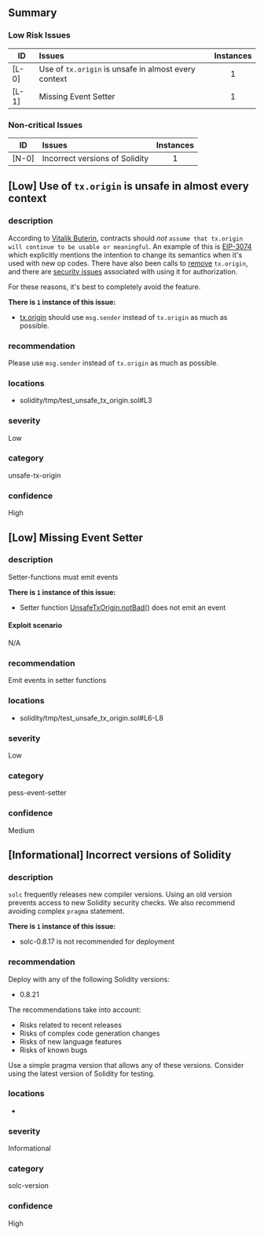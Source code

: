 ## Summary 

### Low Risk Issues

|ID|Issues|Instances|
|---|:---|:---:|
| [L-0] | Use of `tx.origin` is unsafe in almost every context | 1 |
| [L-1] | Missing Event Setter | 1 |


### Non-critical Issues

|ID|Issues|Instances|
|---|:---|:---:|
| [N-0] | Incorrect versions of Solidity | 1 |



## [Low] Use of `tx.origin` is unsafe in almost every context

### description

According to [Vitalik Buterin](https://ethereum.stackexchange.com/questions/196/how-do-i-make-my-dapp-serenity-proof), 
contracts should _not_ `assume that tx.origin will continue to be usable or meaningful`. 
An example of this is [EIP-3074](https://eips.ethereum.org/EIPS/eip-3074#allowing-txorigin-as-signer-1) 
which explicitly mentions the intention to change its semantics when it's used with new op 
codes. There have also been calls to 
[remove](https://github.com/ethereum/solidity/issues/683) `tx.origin`, 
and there are [security issues](https://docs.soliditylang.org/en/latest/security-considerations.html#tx-origin) 
associated with using it for authorization. 

For these reasons, it's best to completely avoid the feature.


**There is `1` instance of this issue:**

- [tx.origin](solidity/tmp/test_unsafe_tx_origin.sol#L3) should use `msg.sender` instead of `tx.origin` as much as possible.


### recommendation

Please use `msg.sender` instead of `tx.origin` as much as possible.


### locations
- solidity/tmp/test_unsafe_tx_origin.sol#L3

### severity
Low

### category
unsafe-tx-origin

### confidence
High

## [Low] Missing Event Setter

### description
Setter-functions must emit events

**There is `1` instance of this issue:**

- Setter function [UnsafeTxOrigin.notBad()](solidity/tmp/test_unsafe_tx_origin.sol#L6-L8) does not emit an event

#### Exploit scenario
N/A

### recommendation
Emit events in setter functions

### locations
- solidity/tmp/test_unsafe_tx_origin.sol#L6-L8

### severity
Low

### category
pess-event-setter

### confidence
Medium

## [Informational] Incorrect versions of Solidity

### description

`solc` frequently releases new compiler versions. Using an old version prevents access to new Solidity security checks.
We also recommend avoiding complex `pragma` statement.

**There is `1` instance of this issue:**

- solc-0.8.17 is not recommended for deployment


### recommendation

Deploy with any of the following Solidity versions:
- 0.8.21

The recommendations take into account:
- Risks related to recent releases
- Risks of complex code generation changes
- Risks of new language features
- Risks of known bugs

Use a simple pragma version that allows any of these versions.
Consider using the latest version of Solidity for testing.

### locations
- 

### severity
Informational

### category
solc-version

### confidence
High
